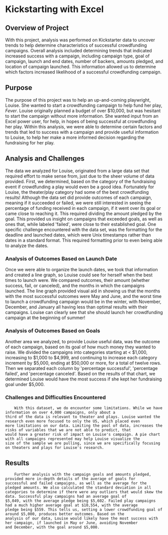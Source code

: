 # **Kickstarting with Excel**

## Overview of Project

With this project, analysis was performed on Kickstarter data to uncover trends to help determine characteristics of 
successful crowdfunding campaigns. Overall analysis included determining trends that indicated increased success with a campaign, 
including campaign type, goal of campaign, launch and end dates, number of backers, amounts pledged, and location of campaign launched. 
This information allowed us to determine which factors increased likelihood of a successful crowdfunding campaign.
          
## Purpose
         
The purpose of this project was to help an up-and-coming playwright, Louise. She wanted to start a crowdfunding campaign  to help fund
her play, *Fever*. Louise originally planned a budget of over $10,000, but was hesitant to start the campaign without more information.
She wanted input from an Excel power user, for help, in hopes of being successful at crowdfunding her play. Within this analysis, we 
were able to determine certain factors and trends that led to success with a campaign and provide useful information to Louise, to help
her make a more informed decision regarding the fundraising for her play.

## Analysis and Challenges
          
The data we analyzed for Louise, originated from a large data set that required effort to make sense from, just due to the sheer volume
of data provided. First, we determined, based on the category of the fundraising event if crowdfunding a play would even be a good idea. 
Fortunately for Louise, the theater/play category had some of the best crowdfunding results! Although the data set did provide outcomes
of each campaign, meaning if it succeeded or failed, we were still interested in seeing the percentage of funding received in each 
campaign, if it went over its goal or came close to reaching it. This required dividing the amount pledged by the goal. This provided us
insight on campaigns that exceeded goals, as well as ones that, while labeled 'failed', were close to their established goal. One 
specific challenge encountered with the data set, was the formatting for the deadline and launched dates, which were Unix timestamps 
rather than dates in a standard format. This required formatting prior to even being able to analyze the dates.
    
    
### Analysis of Outcomes Based on Launch Date

Once we were able to organize the launch dates, we took that information and created a line graph, so Louise could see for herself when 
the best times to launch were. We compared outcomes, their amount (whether success, fail, or canceled), and the months in which the 
campaigns launched. The line graph provided visual aid in showing us that the months with the most successful outcomes were May and June, 
and the worst time to launch a crowdfunding campaign would be in the winter, with November, December, and January all having less than
optimal results with their campaigns. Louise can clearly see that she should launch her crowdfunding campaign at the beginning of summer!

### Analysis of Outcomes Based on Goals
		
Another area we analyzed, to provide Louise useful data, was the outcome of each campaign, based on its goal of how much money they wanted
to raise. We divided the campaigns into categories starting at < $1,000, increasing to $1,000 to $4,999, and continuing to increase each 
category increment by $5,000, ending at $50,000 or more, for a total of twelve rows. Then we separated each column by 'percentage successful',
'percentage failed', and 'percentage canceled'. Based on the results of that chart, we determined Louise would have the most success if 
she kept her fundraising goal under $5,000.

### Challenges and Difficulties Encountered

		With this dataset, we do encounter some limitations. While we have information on over 4,000 campaigns, only about a 
	third of the data is relevant to theater and plays. Louise wanted the research even more focused to only the US, which placed even
	more limitations on our data. Limiting the pool of data, increases the risks of variables that we are not able to predict, that 
	would have a greater risk of impact on Louise's campaign. A pie chart with all campaigns represented may help Louise visualize the 
	size of the sample we are pulling, since we are specifically focusing on theaters and plays for Louise's research.
	
## Results

		Further analysis with the campaign goals and amounts pledged, provided more in-depth details of the average of goals for
	successful and failed campaigns, as well as the average for the pledged amounts. We also calculated the standard deviation in all 
	categories to determine if there were any outliers that would skew the data. Successful play campaigns had an average goal of 
	$5,049, with the average pledge being $5,602. Failed play campaigns had a much higher average goal at $10,554, with the average 
	pledge being $559. This tells us, setting a lower crowdfunding goal of around $5,000, produces better outcomes. Based on the 
	analysis of our data, Louise would likely have the most success with her campaign, if launched in May or June, avoiding November 
	and December, with the goal around $5,000.
